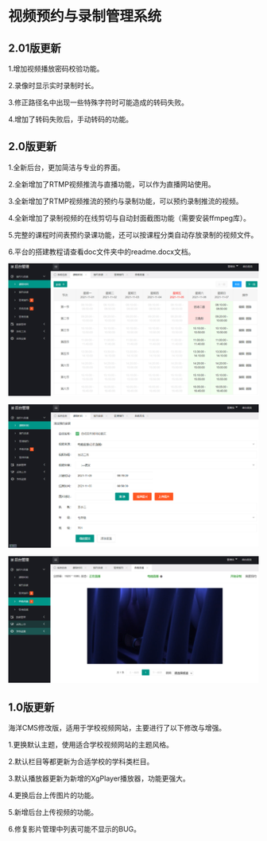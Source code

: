 # 视频预约与录制管理系统

## 2.01版更新

1.增加视频播放密码校验功能。

2.录像时显示实时录制时长。

3.修正路径名中出现一些特殊字符时可能造成的转码失败。

4.增加了转码失败后，手动转码的功能。

## 2.0版更新

1.全新后台，更加简洁与专业的界面。

2.全新增加了RTMP视频推流与直播功能，可以作为直播网站使用。

3.全新增加了RTMP视频推流的预约与录制功能，可以预约录制推流的视频。

4.全新增加了录制视频的在线剪切与自动封面截图功能（需要安装ffmpeg库）。

5.完整的课程时间表预约录课功能，还可以按课程分类自动存放录制的视频文件。

6.平台的搭建教程请查看doc文件夹中的readme.docx文档。


![pic1](doc/001.png "课程时间")

![pic2](doc/002.png "预约录课")

![pic3](doc/003.png "查看直播")


## 1.0版更新

海洋CMS修改版，适用于学校视频网站，主要进行了以下修改与增强。

1.更换默认主题，使用适合学校视频网站的主题风格。

2.默认栏目等都更新为合适学校的学科类栏目。

3.默认播放器更新为新增的XgPlayer播放器，功能更强大。

4.更换后台上传图片的功能。

5.新增后台上传视频的功能。

6.修复影片管理中列表可能不显示的BUG。
